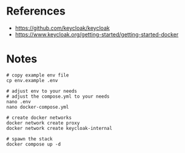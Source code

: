 # References

- https://github.com/keycloak/keycloak
- https://www.keycloak.org/getting-started/getting-started-docker

# Notes

````
# copy example env file
cp env.example .env

# adjust env to your needs
# adjust the compose.yml to your needs
nano .env
nano docker-compose.yml

# create docker networks
docker network create proxy
docker network create keycloak-internal

# spawn the stack
docker compose up -d
````
